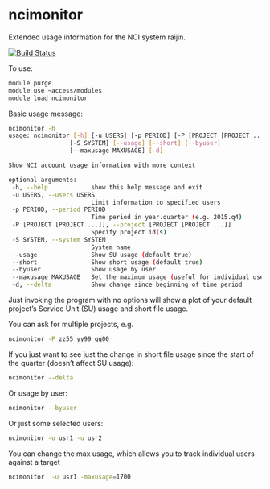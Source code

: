 # ncimonitor
Extended usage information for the NCI system raijin.

[![Build Status](https://travis-ci.org/coecms/ncimonitor.svg?branch=master)](https://travis-ci.org/coecms/ncimonitor)

To use:

```bash
module purge
module use ~access/modules
module load ncimonitor
```

Basic usage message:
```bash
ncimonitor -h
usage: ncimonitor [-h] [-u USERS] [-p PERIOD] [-P [PROJECT [PROJECT ...]]]
                 [-S SYSTEM] [--usage] [--short] [--byuser]
                 [--maxusage MAXUSAGE] [-d]

Show NCI account usage information with more context

optional arguments:
 -h, --help            show this help message and exit
 -u USERS, --users USERS
                       Limit information to specified users
 -p PERIOD, --period PERIOD
                       Time period in year.quarter (e.g. 2015.q4)
 -P [PROJECT [PROJECT ...]], --project [PROJECT [PROJECT ...]]
                       Specify project id(s)
 -S SYSTEM, --system SYSTEM
                       System name
 --usage               Show SU usage (default true)
 --short               Show short usage (default true)
 --byuser              Show usage by user
 --maxusage MAXUSAGE   Set the maximum usage (useful for individual users)
 -d, --delta           Show change since beginning of time period
```

Just invoking the program with no options will show a plot of your default project’s Service Unit (SU) usage and short 
file usage.

You can ask for multiple projects, e.g.
```bash
ncimonitor -P zz55 yy99 qq00
```
If you just want to see just the change in short file usage since the start of the quarter (doesn’t affect SU usage):
```bash
ncimonitor --delta
```
Or usage by user:
```bash
ncimonitor --byuser
```
Or just some selected users:
```bash
ncimonitor -u usr1 -u usr2
```
You can change the max usage, which allows you to track individual users against a target
```bash
ncimonitor  -u usr1 -maxusage=1700
```
